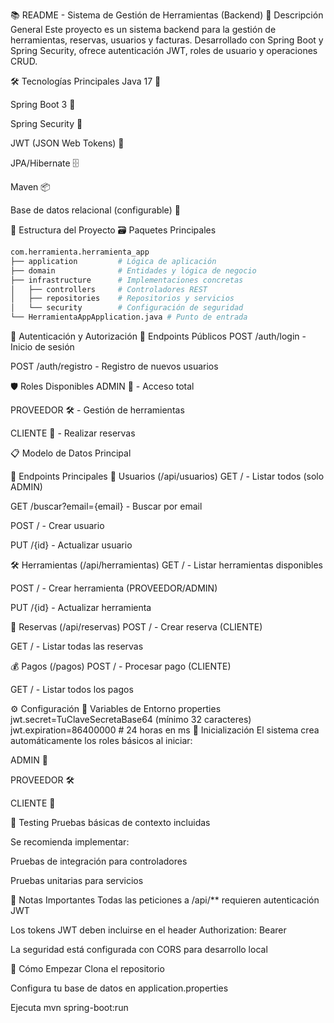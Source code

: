 📚 README - Sistema de Gestión de Herramientas (Backend)
🌟 Descripción General
Este proyecto es un sistema backend para la gestión de herramientas, reservas, usuarios y facturas. Desarrollado con Spring Boot y Spring Security, ofrece autenticación JWT, roles de usuario y operaciones CRUD.

🛠️ Tecnologías Principales
Java 17 🍵

Spring Boot 3 🚀

Spring Security 🔐

JWT (JSON Web Tokens) 🔑

JPA/Hibernate 🗄️

Maven 📦

Base de datos relacional (configurable) 💾

📂 Estructura del Proyecto
🗃️ Paquetes Principales
````bash
com.herramienta.herramienta_app
├── application         # Lógica de aplicación
├── domain              # Entidades y lógica de negocio
├── infrastructure      # Implementaciones concretas
│   ├── controllers     # Controladores REST
│   ├── repositories    # Repositorios y servicios
│   └── security        # Configuración de seguridad
└── HerramientaAppApplication.java # Punto de entrada
````
🔐 Autenticación y Autorización
📌 Endpoints Públicos
POST /auth/login - Inicio de sesión

POST /auth/registro - Registro de nuevos usuarios

🛡️ Roles Disponibles
ADMIN 👑 - Acceso total

PROVEEDOR 🛠️ - Gestión de herramientas

CLIENTE 👤 - Realizar reservas

📋 Modelo de Datos Principal

🚀 Endpoints Principales
👥 Usuarios (/api/usuarios)
GET / - Listar todos (solo ADMIN)

GET /buscar?email={email} - Buscar por email

POST / - Crear usuario

PUT /{id} - Actualizar usuario

🛠️ Herramientas (/api/herramientas)
GET / - Listar herramientas disponibles

POST / - Crear herramienta (PROVEEDOR/ADMIN)

PUT /{id} - Actualizar herramienta

📅 Reservas (/api/reservas)
POST / - Crear reserva (CLIENTE)

GET / - Listar todas las reservas

💰 Pagos (/pagos)
POST / - Procesar pago (CLIENTE)

GET / - Listar todos los pagos

⚙️ Configuración
🔧 Variables de Entorno
properties
jwt.secret=TuClaveSecretaBase64 (mínimo 32 caracteres)
jwt.expiration=86400000 # 24 horas en ms
🏁 Inicialización
El sistema crea automáticamente los roles básicos al iniciar:

ADMIN 👑

PROVEEDOR 🛠️

CLIENTE 👤

🧪 Testing
Pruebas básicas de contexto incluidas

Se recomienda implementar:

Pruebas de integración para controladores

Pruebas unitarias para servicios

📌 Notas Importantes
Todas las peticiones a /api/** requieren autenticación JWT

Los tokens JWT deben incluirse en el header Authorization: Bearer <token>

La seguridad está configurada con CORS para desarrollo local

🚀 Cómo Empezar
Clona el repositorio

Configura tu base de datos en application.properties

Ejecuta mvn spring-boot:run

